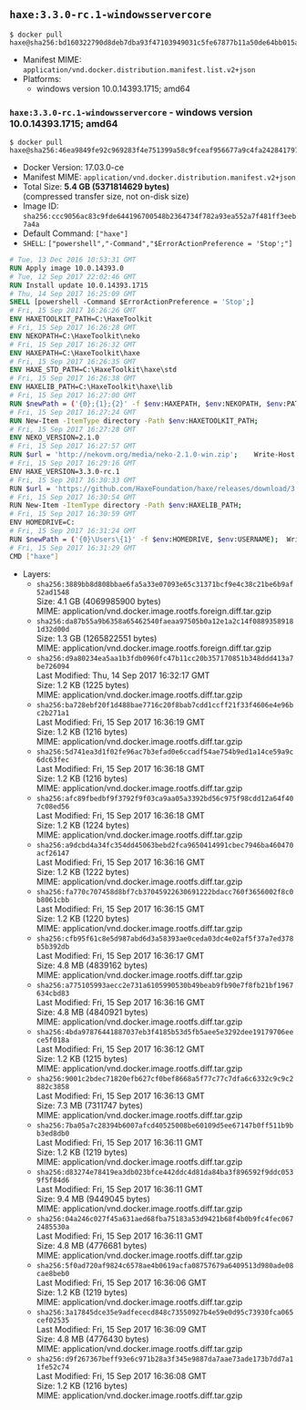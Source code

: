 ## `haxe:3.3.0-rc.1-windowsservercore`

```console
$ docker pull haxe@sha256:bd160322790d8deb7dba93f47103949031c5fe67877b11a50de64bb015afaefb
```

-	Manifest MIME: `application/vnd.docker.distribution.manifest.list.v2+json`
-	Platforms:
	-	windows version 10.0.14393.1715; amd64

### `haxe:3.3.0-rc.1-windowsservercore` - windows version 10.0.14393.1715; amd64

```console
$ docker pull haxe@sha256:46ea9849fe92c969283f4e751399a58c9fceaf956677a9c4fa242841797077c7
```

-	Docker Version: 17.03.0-ce
-	Manifest MIME: `application/vnd.docker.distribution.manifest.v2+json`
-	Total Size: **5.4 GB (5371814629 bytes)**  
	(compressed transfer size, not on-disk size)
-	Image ID: `sha256:ccc9056ac83c9fde644196700548b2364734f782a93ea552a7f481ff3eeb7a4a`
-	Default Command: `["haxe"]`
-	`SHELL`: `["powershell","-Command","$ErrorActionPreference = 'Stop';"]`

```dockerfile
# Tue, 13 Dec 2016 10:53:31 GMT
RUN Apply image 10.0.14393.0
# Tue, 12 Sep 2017 22:02:46 GMT
RUN Install update 10.0.14393.1715
# Thu, 14 Sep 2017 16:25:09 GMT
SHELL [powershell -Command $ErrorActionPreference = 'Stop';]
# Fri, 15 Sep 2017 16:26:26 GMT
ENV HAXETOOLKIT_PATH=C:\HaxeToolkit
# Fri, 15 Sep 2017 16:26:28 GMT
ENV NEKOPATH=C:\HaxeToolkit\neko
# Fri, 15 Sep 2017 16:26:32 GMT
ENV HAXEPATH=C:\HaxeToolkit\haxe
# Fri, 15 Sep 2017 16:26:35 GMT
ENV HAXE_STD_PATH=C:\HaxeToolkit\haxe\std
# Fri, 15 Sep 2017 16:26:38 GMT
ENV HAXELIB_PATH=C:\HaxeToolkit\haxe\lib
# Fri, 15 Sep 2017 16:27:00 GMT
RUN $newPath = ('{0};{1};{2}' -f $env:HAXEPATH, $env:NEKOPATH, $env:PATH); 	Write-Host ('Updating PATH: {0}' -f $newPath); 	[Environment]::SetEnvironmentVariable('PATH', $newPath, [EnvironmentVariableTarget]::Machine);
# Fri, 15 Sep 2017 16:27:24 GMT
RUN New-Item -ItemType directory -Path $env:HAXETOOLKIT_PATH;
# Fri, 15 Sep 2017 16:27:28 GMT
ENV NEKO_VERSION=2.1.0
# Fri, 15 Sep 2017 16:27:57 GMT
RUN $url = 'http://nekovm.org/media/neko-2.1.0-win.zip'; 	Write-Host ('Downloading {0} ...' -f $url); 	Invoke-WebRequest -Uri $url -OutFile 'neko.zip'; 		Write-Host 'Verifying sha256 (ad7f8ead8300cdbfdc062bcf7ba63b1b1993d975023cde2dfd61936950eddb0e) ...'; 	if ((Get-FileHash neko.zip -Algorithm sha256).Hash -ne 'ad7f8ead8300cdbfdc062bcf7ba63b1b1993d975023cde2dfd61936950eddb0e') { 		Write-Host 'FAILED!'; 		exit 1; 	}; 		Write-Host 'Expanding ...'; 	New-Item -ItemType directory -Path tmp; 	Expand-Archive -Path neko.zip -DestinationPath tmp; 	if (Test-Path tmp\neko.exe) { Move-Item tmp $env:NEKOPATH } 	else { Move-Item (Resolve-Path tmp\neko* | Select -ExpandProperty Path) $env:NEKOPATH }; 		Write-Host 'Removing ...'; 	Remove-Item -Path neko.zip, tmp -Force -Recurse -ErrorAction Ignore; 		Write-Host 'Verifying install ...'; 	Write-Host '  neko -version'; neko -version; 		Write-Host 'Complete.';
# Fri, 15 Sep 2017 16:29:16 GMT
ENV HAXE_VERSION=3.3.0-rc.1
# Fri, 15 Sep 2017 16:30:33 GMT
RUN $url = 'https://github.com/HaxeFoundation/haxe/releases/download/3.3.0-rc1/haxe-3.3.0-rc.1-win.zip'; 	Write-Host ('Downloading {0} ...' -f $url); 	Invoke-WebRequest -Uri $url -OutFile haxe.zip; 		Write-Host 'Verifying sha256 (fa51621132432328a47e5e0416ab3b9f2f734b217a2bc9b650826aae2f12c6f4) ...'; 	if ((Get-FileHash haxe.zip -Algorithm sha256).Hash -ne 'fa51621132432328a47e5e0416ab3b9f2f734b217a2bc9b650826aae2f12c6f4') { 		Write-Host 'FAILED!'; 		exit 1; 	}; 		Write-Host 'Expanding ...'; 	New-Item -ItemType directory -Path tmp; 	Expand-Archive -Path haxe.zip -DestinationPath tmp; 	if (Test-Path tmp\haxe.exe) { Move-Item tmp $env:HAXEPATH } 	else { Move-Item (Resolve-Path tmp\haxe* | Select -ExpandProperty Path) $env:HAXEPATH }; 		Write-Host 'Removing ...'; 	Remove-Item -Path haxe.zip, tmp -Force -Recurse -ErrorAction Ignore; 		Write-Host 'Verifying install ...'; 	Write-Host '  haxe -version'; haxe -version; 		Write-Host 'Complete.';
# Fri, 15 Sep 2017 16:30:54 GMT
RUN New-Item -ItemType directory -Path $env:HAXELIB_PATH;
# Fri, 15 Sep 2017 16:30:59 GMT
ENV HOMEDRIVE=C:
# Fri, 15 Sep 2017 16:31:24 GMT
RUN $newPath = ('{0}\Users\{1}' -f $env:HOMEDRIVE, $env:USERNAME); 	Write-Host ('Updating HOMEPATH: {0}' -f $newPath); 	[Environment]::SetEnvironmentVariable('HOMEPATH', $newPath, [EnvironmentVariableTarget]::Machine);
# Fri, 15 Sep 2017 16:31:29 GMT
CMD ["haxe"]
```

-	Layers:
	-	`sha256:3889bb8d808bbae6fa5a33e07093e65c31371bcf9e4c38c21be6b9af52ad1548`  
		Size: 4.1 GB (4069985900 bytes)  
		MIME: application/vnd.docker.image.rootfs.foreign.diff.tar.gzip
	-	`sha256:da87b55a9b6358a65462540faeaa97505b0a12e1a2c14f08893589181d32d00d`  
		Size: 1.3 GB (1265822551 bytes)  
		MIME: application/vnd.docker.image.rootfs.foreign.diff.tar.gzip
	-	`sha256:d9a80234ea5aa1b3fdb0960fc47b11cc20b357170851b348ddd413a7be726094`  
		Last Modified: Thu, 14 Sep 2017 16:32:17 GMT  
		Size: 1.2 KB (1225 bytes)  
		MIME: application/vnd.docker.image.rootfs.diff.tar.gzip
	-	`sha256:ba728ebf20f1d488bae7716c20f8bab7cdd1ccff21f33f4606e4e96bc2b271a1`  
		Last Modified: Fri, 15 Sep 2017 16:36:19 GMT  
		Size: 1.2 KB (1216 bytes)  
		MIME: application/vnd.docker.image.rootfs.diff.tar.gzip
	-	`sha256:5d741ea3d1f02fe96ac7b3efad0e6ccadf54ae754b9ed1a14ce59a9c6dc63fec`  
		Last Modified: Fri, 15 Sep 2017 16:36:18 GMT  
		Size: 1.2 KB (1216 bytes)  
		MIME: application/vnd.docker.image.rootfs.diff.tar.gzip
	-	`sha256:afc89fbedbf9f3792f9f03ca9aa05a3392bd56c975f98cdd12a64f407c08ed56`  
		Last Modified: Fri, 15 Sep 2017 16:36:18 GMT  
		Size: 1.2 KB (1224 bytes)  
		MIME: application/vnd.docker.image.rootfs.diff.tar.gzip
	-	`sha256:a9dcbd4a34fc354dd45063bebd2fca9650414991cbec7946ba460470acf26147`  
		Last Modified: Fri, 15 Sep 2017 16:36:16 GMT  
		Size: 1.2 KB (1222 bytes)  
		MIME: application/vnd.docker.image.rootfs.diff.tar.gzip
	-	`sha256:fa770c707458d8bf7cb37045922630691222bdacc760f3656002f8c0b8061cbb`  
		Last Modified: Fri, 15 Sep 2017 16:36:15 GMT  
		Size: 1.2 KB (1220 bytes)  
		MIME: application/vnd.docker.image.rootfs.diff.tar.gzip
	-	`sha256:cfb95f61c8e5d987abd6d3a58393ae0ceda03dc4e02af5f37a7ed378b5b392db`  
		Last Modified: Fri, 15 Sep 2017 16:36:17 GMT  
		Size: 4.8 MB (4839162 bytes)  
		MIME: application/vnd.docker.image.rootfs.diff.tar.gzip
	-	`sha256:a775105993aecc2e731a6105990530b49beab9fb90e7f8fb21bf1967634cbd83`  
		Last Modified: Fri, 15 Sep 2017 16:36:16 GMT  
		Size: 4.8 MB (4840921 bytes)  
		MIME: application/vnd.docker.image.rootfs.diff.tar.gzip
	-	`sha256:4bda97876441887037eb3f4185b53d5fb5aee5e3292dee19179706eece5f018a`  
		Last Modified: Fri, 15 Sep 2017 16:36:12 GMT  
		Size: 1.2 KB (1215 bytes)  
		MIME: application/vnd.docker.image.rootfs.diff.tar.gzip
	-	`sha256:9001c2bdec71820efb627cf0bef8668a5f77c77c7dfa6c6332c9c9c2882c3858`  
		Last Modified: Fri, 15 Sep 2017 16:36:13 GMT  
		Size: 7.3 MB (7311747 bytes)  
		MIME: application/vnd.docker.image.rootfs.diff.tar.gzip
	-	`sha256:7ba05a7c28394b6007afcd40525008be60109d5ee67147b0ff511b9bb3ed8db0`  
		Last Modified: Fri, 15 Sep 2017 16:36:11 GMT  
		Size: 1.2 KB (1219 bytes)  
		MIME: application/vnd.docker.image.rootfs.diff.tar.gzip
	-	`sha256:d83274e78419ea3db023bfce442ddc4d81da84ba3f896592f9ddc0539f5f84d6`  
		Last Modified: Fri, 15 Sep 2017 16:36:11 GMT  
		Size: 9.4 MB (9449045 bytes)  
		MIME: application/vnd.docker.image.rootfs.diff.tar.gzip
	-	`sha256:04a246c027f45a631aed68fba75183a53d9421b68f4b0b9fc4fec0672485530a`  
		Last Modified: Fri, 15 Sep 2017 16:36:11 GMT  
		Size: 4.8 MB (4776681 bytes)  
		MIME: application/vnd.docker.image.rootfs.diff.tar.gzip
	-	`sha256:5f0ad720af9824c6578ae4b0619acfa08757679a6409513d980ade08cae8beb0`  
		Last Modified: Fri, 15 Sep 2017 16:36:06 GMT  
		Size: 1.2 KB (1219 bytes)  
		MIME: application/vnd.docker.image.rootfs.diff.tar.gzip
	-	`sha256:3a17845dce35e9adfececd848c73550927b4e59e0d95c73930fca065cef02535`  
		Last Modified: Fri, 15 Sep 2017 16:36:09 GMT  
		Size: 4.8 MB (4776430 bytes)  
		MIME: application/vnd.docker.image.rootfs.diff.tar.gzip
	-	`sha256:d9f267367beff93e6c971b28a3f345e9887da7aae73ade173b7dd7a11fe52c74`  
		Last Modified: Fri, 15 Sep 2017 16:36:08 GMT  
		Size: 1.2 KB (1216 bytes)  
		MIME: application/vnd.docker.image.rootfs.diff.tar.gzip
